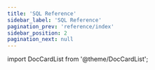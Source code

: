 ```yaml
---
title: 'SQL Reference'
sidebar_label: 'SQL Reference'
pagination_prev: 'reference/index'
sidebar_position: 2
pagination_next: null
---
```


import DocCardList from '@theme/DocCardList';

<DocCardList />
